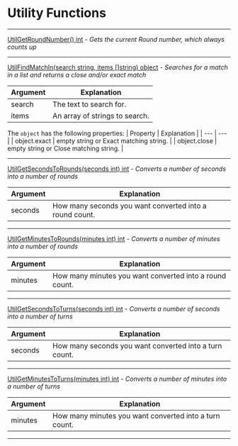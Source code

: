 # Utility Functions

---

[UtilGetRoundNumber() int](util_func.go) - _Gets the current Round number, which always counts up_

---

[UtilFindMatchIn(search string, items []string) object](util_func.go) - _Searches for a match in a list and returns a close and/or exact match_

|  Argument | Explanation |
| --- | --- |
| search | The text to search for. |
| items | An array of strings to search. |

The `object` has the following properties:
|  Property | Explanation |
| --- | --- |
| object.exact | empty string or Exact matching string. |
| object.close | empty string or Close matching string. |

---

[UtilGetSecondsToRounds(seconds int) int](util_func.go) - _Converts a number of seconds into a number of rounds_

|  Argument | Explanation |
| --- | --- |
| seconds | How many seconds you want converted into a round count. |

---

[UtilGetMinutesToRounds(minutes int) int](util_func.go) - _Converts a number of minutes into a number of rounds_

|  Argument | Explanation |
| --- | --- |
| minutes | How many minutes you want converted into a round count. |

---

[UtilGetSecondsToTurns(seconds int) int](util_func.go) - _Converts a number of seconds into a number of turns_

|  Argument | Explanation |
| --- | --- |
| seconds | How many seconds you want converted into a turn count. |

---

[UtilGetMinutesToTurns(minutes int) int](util_func.go) - _Converts a number of minutes into a number of turns_

|  Argument | Explanation |
| --- | --- |
| minutes | How many minutes you want converted into a turn count. |

---
